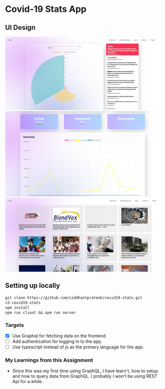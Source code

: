 # Covid-19 Stats App


## UI Design

![](./assets/dashboard.png)
![](./assets/summary.png)
![](./assets/news.png)

## Setting up locally

```
git clone https://github.com/siddhantprateek/covid19-stats.git
cd covid19-stats
npm install
npm run client && npm run server

```
### Targets
- [x] Use Graphql for fetching data on the frontend.
- [ ] Add authentication for logging in to the app.
- [ ] Use typescript instead of js as the primary language for the app.
### My Learnings from this Assignment

* Since this was my first time using GraphQL, I have learn't, how to setup and how to query data from GraphQL. I probably I won't be using REST Api for a while.




